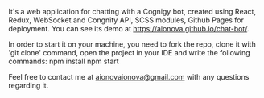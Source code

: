 It's a web application for chatting with a Cognigy bot, created using React, Redux, WebSocket and Congnity API, SCSS modules, Github Pages for deployment.
You can see its demo at https://aionova.github.io/chat-bot/.

In order to start it on your machine, you need to fork the repo, clone it with 'git clone' command, open the project in your IDE and write the following commands:
npm install
npm start

Feel free to contact me at aionovaionova@gmail.com with any questions regarding it.



